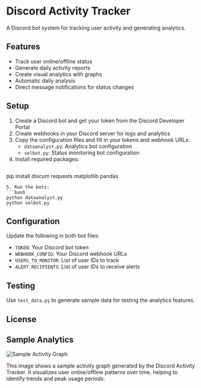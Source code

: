 # Discord Activity Tracker

A Discord bot system for tracking user activity and generating analytics.

## Features
- Track user online/offline status
- Generate daily activity reports
- Create visual analytics with graphs
- Automatic daily analysis
- Direct message notifications for status changes

## Setup
1. Create a Discord bot and get your token from the Discord Developer Portal
2. Create webhooks in your Discord server for logs and analytics
3. Copy the configuration files and fill in your tokens and webhook URLs:
   - `dataanalyst.py`: Analytics bot configuration
   - `selbot.py`: Status monitoring bot configuration
4. Install required packages:
   ```bash
pip install discum requests matplotlib pandas
   ```
5. Run the bots:
   ```bash
   python dataanalyst.py
   python selbot.py
   ```

## Configuration
Update the following in both bot files:
- `TOKEN`: Your Discord bot token
- `WEBHOOK_CONFIG`: Your Discord webhook URLs
- `USERS_TO_MONITOR`: List of user IDs to track
- `ALERT_RECIPIENTS`: List of user IDs to receive alerts

## Testing
Use `test_data.py` to generate sample data for testing the analytics features.

## License


## Sample Analytics

![Sample Activity Graph](https://strangerway.cc/activity.png)

This image shows a sample activity graph generated by the Discord Activity Tracker. It visualizes user online/offline patterns over time, helping to identify trends and peak usage periods.

